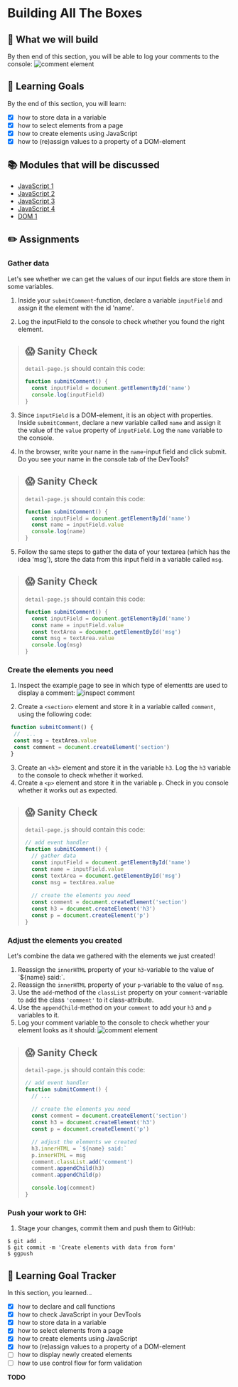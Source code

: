 # Building All The Boxes

## 🎨 What we will build
By then end of this section, you will be able to log your comments to the console: 
![comment element](https://cd.sseu.re/Een_vrolijke_vioolspeler_2018-12-11_15-18-09.png)


## 🎯 Learning Goals
By the end of this section, you will learn:
* [X] how to store data in a variable
* [X] how to select elements from a page
* [X] how to create elements using JavaScript
* [X] how to (re)assign values to a property of a DOM-element

## 📚 Modules that will be discussed
  * [JavaScript 1]()
  * [JavaScript 2]()
  * [JavaScript 3]()
  * [JavaScript 4]()
  * [DOM 1]()

## ✏️ Assignments
### Gather data
Let's see whether we can get the values of our input fields are store them in some variables.


1. Inside your `submitComment`-function, declare a variable `inputField` and assign it the element with the id 'name'.

2. Log the inputField to the console to check whether you found the right element.

> ## 😱  Sanity Check
> `detail-page.js` should contain this code:
> ```js
> function submitComment() {
>   const inputField = document.getElementById('name')
>   console.log(inputField)
> }

3. Since `inputField` is a DOM-element, it is an object with properties. Inside `submitComment`, declare a new variable called `name` and assign it the value of the `value` property of `inputField`. Log the `name` variable to the console.

4. In the browser, write your name in the `name`-input field and click submit. Do you see your name in the console tab of the DevTools?

> ## 😱  Sanity Check
> `detail-page.js` should contain this code:
> ```js
> function submitComment() {
>   const inputField = document.getElementById('name')
>   const name = inputField.value
>   console.log(name)
> }

5. Follow the same steps to gather the data of your textarea (which has the idea 'msg'), store the data from this input field in a variable called `msg`.

> ## 😱  Sanity Check
> `detail-page.js` should contain this code:
> ```javascript
> function submitComment() {
>   const inputField = document.getElementById('name')
>   const name = inputField.value
>   const textArea = document.getElementById('msg')
>   const msg = textArea.value
>   console.log(msg)
> }
> ```

### Create the elements you need
1. Inspect the example page to see in which type of elementts are used to display a comment:
![inspect comment](https://cd.sseu.re/Een_vrolijke_vioolspeler_2018-12-11_11-56-51.png)

2. Create a `<section>` element and store it in a variable called `comment`, using the following code:
```javascript
 function submitComment() {
  //  ...
  const msg = textArea.value
  const comment = document.createElement('section')
 }
```

3. Create an `<h3>` element and store it in the variable `h3`. Log the `h3` variable to the console to check whether it worked.
4. Create a `<p>` element and store it in the variable `p`. Check in you console whether it works out as expected.

> ## 😱  Sanity Check
> `detail-page.js` should contain this code:
> ```javascript
> // add event handler
> function submitComment() {
>   // gather data
>   const inputField = document.getElementById('name')
>   const name = inputField.value
>   const textArea = document.getElementById('msg')
>   const msg = textArea.value
>   
>   // create the elements you need
>   const comment = document.createElement('section')
>   const h3 = document.createElement('h3')
>   const p = document.createElement('p')
> }
> ```

### Adjust the elements you created
Let's combine the data we gathered with the elements we just created!

1. Reassign the `innerHTML` property of your `h3`-variable to the value of \`${name} said:\`.
1. Reassign the `innerHTML` property of your `p`-variable to the value of `msg`.
1. Use the `add`-method of the `classList` property on your `comment`-variable to add the class `'comment'` to it class-attribute.
1. Use the `appendChild`-method on your `comment` to add your `h3` and `p` variables to it.
1. Log your comment variable to the console to check whether your element looks as  it should:
![comment element](https://cd.sseu.re/Een_vrolijke_vioolspeler_2018-12-11_15-18-09.png)

> ## 😱  Sanity Check
> `detail-page.js` should contain this code:
> ```javascript
> // add event handler
> function submitComment() {
>   // ...
>   
>   // create the elements you need
>   const comment = document.createElement('section')
>   const h3 = document.createElement('h3')
>   const p = document.createElement('p')
>
>   // adjust the elements we created
>   h3.innerHTML = `${name} said:`
>   p.innerHTML = msg
>   comment.classList.add('comment')
>   comment.appendChild(h3)
>   comment.appendChild(p)
> 
>   console.log(comment)
> }
> ```

### Push your work to GH:
1. Stage your changes, commit them and push them to GitHub:

```shell
$ git add .
$ git commit -m 'Create elements with data from form'
$ ggpush
```


## 🎯 Learning Goal Tracker
In this section, you learned...
* [X] how to declare and call functions
* [X] how to check JavaScript in your DevTools
* [X] how to store data in a variable
* [X] how to select elements from a page
* [X] how to create elements using JavaScript
* [X] how to (re)assign values to a property of a DOM-element
* [ ] how to display newly created elements
* [ ] how to use control flow for form validation

**TODO**
